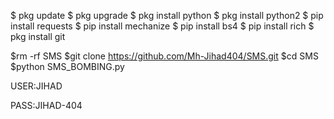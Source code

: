 $ pkg update
$ pkg upgrade
$ pkg install python
$ pkg install python2
$ pip install requests
$ pip install mechanize
$ pip install bs4
$ pip install rich
$ pkg install git

$rm -rf SMS
$git clone https://github.com/Mh-Jihad404/SMS.git
$cd SMS
$python SMS_BOMBING.py

USER:JIHAD

PASS:JIHAD-404
